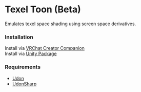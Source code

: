 # Texel Toon (Beta)
Emulates texel space shading using screen space derivatives.

### Installation
Install via [VRChat Creator Companion](https://nestorboy.github.io/Nessie-VPM/)  
Install via [Unity Package](https://github.com/Nestorboy/TexelToon/releases)

### Requirements
* [Udon](https://vrchat.com/home/download)
* [UdonSharp](https://github.com/vrchat-community/UdonSharp)
